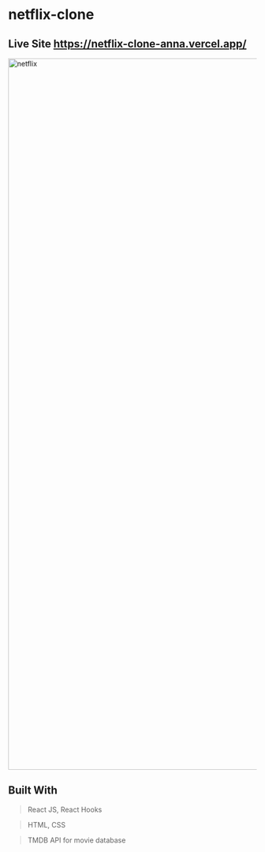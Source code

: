# netflix-clone

## Live Site https://netflix-clone-anna.vercel.app/

<img width="1440" alt="netflix" src="https://user-images.githubusercontent.com/74892817/122979397-7dc2ad00-d365-11eb-91a3-1b5ddad6c9de.png">


## Built With

> React JS, React Hooks

> HTML, CSS

> TMDB API for movie database
